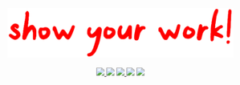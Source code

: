 <p align="center">
  <img width = "450" src="./showyourwork.png"/>
  <br>
  <br>
  <a href="">
    <img src="https://github.com/rodluger/showyourwork/actions/workflows/notify.yml/badge.svg"/>
  </a>
  <span>
    <img src="https://img.shields.io/badge/-&#10148;&#10148;&#10148;-white?style=flat-square"/>   
  </span>
  <a href="">
    <img src="https://github.com/rodluger/cookiecutter-showyourwork/actions/workflows/generate.yml/badge.svg"/>
  </a>
  <span>
    <img src="https://img.shields.io/badge/-&#10148;&#10148;&#10148;-white?style=flat-square"/>   
  </span>
  <a href="">
    <img src="https://github.com/rodluger/showyourwork-example/actions/workflows/showyourwork.yml/badge.svg"/>
  </a>
</p>
